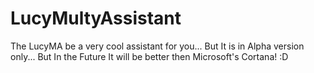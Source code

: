 # LucyMultyAssistant
The LucyMA be a very cool assistant for you... But It is in Alpha version only... But In the Future It will be better then Microsoft's Cortana! :D
